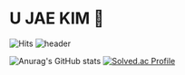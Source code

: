 # U JAE KIM 🤞
![Hits](https://hits.seeyoufarm.com/api/count/incr/badge.svg?url=https%3A%2F%2Fgithub.com%2Fkimujae&count_bg=%23FFDAC7&title_bg=%23FFADAD&icon=&icon_color=%23E7E7E7&title=hits&edge_flat=false)
![header](https://capsule-render.vercel.app/api?type=waving&color=auto&height=200&section=header&text=Hello%20UJae%20World&fontSize=50&fontColor=703ee5&animation=twinkling)

![Anurag's GitHub stats](https://github-readme-stats.vercel.app/api?username=kimujae&show_icons=true&theme=transparent&include_all_commits=True)
[![Solved.ac Profile](http://mazassumnida.wtf/api/v2/generate_badge?boj=dnwo0103)](https://solved.ac/dnwo0103/)
